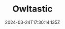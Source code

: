 ---
title: Owltastic
url: https://owltastic.com
date: "2024-03-24T17:30:14.135Z"
collection:
  - Favourites
type: Collections
kind: website
---